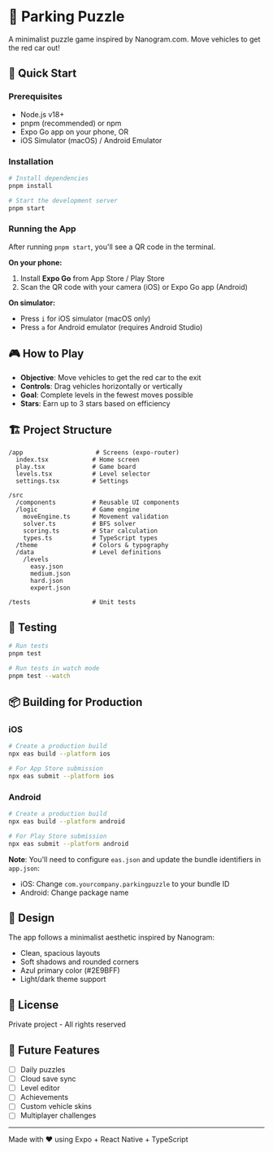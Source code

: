 # 🚗 Parking Puzzle

A minimalist puzzle game inspired by Nanogram.com. Move vehicles to get the red car out!

## 📱 Quick Start

### Prerequisites
- Node.js v18+ 
- pnpm (recommended) or npm
- Expo Go app on your phone, OR
- iOS Simulator (macOS) / Android Emulator

### Installation

```bash
# Install dependencies
pnpm install

# Start the development server
pnpm start
```

### Running the App

After running `pnpm start`, you'll see a QR code in the terminal.

**On your phone:**
1. Install **Expo Go** from App Store / Play Store
2. Scan the QR code with your camera (iOS) or Expo Go app (Android)

**On simulator:**
- Press `i` for iOS simulator (macOS only)
- Press `a` for Android emulator (requires Android Studio)

## 🎮 How to Play

- **Objective**: Move vehicles to get the red car to the exit
- **Controls**: Drag vehicles horizontally or vertically
- **Goal**: Complete levels in the fewest moves possible
- **Stars**: Earn up to 3 stars based on efficiency

## 🏗️ Project Structure

```
/app                    # Screens (expo-router)
  index.tsx            # Home screen
  play.tsx             # Game board
  levels.tsx           # Level selector
  settings.tsx         # Settings
  
/src
  /components          # Reusable UI components
  /logic               # Game engine
    moveEngine.ts      # Movement validation
    solver.ts          # BFS solver
    scoring.ts         # Star calculation
    types.ts           # TypeScript types
  /theme               # Colors & typography
  /data                # Level definitions
    /levels
      easy.json
      medium.json
      hard.json
      expert.json

/tests                 # Unit tests
```

## 🧪 Testing

```bash
# Run tests
pnpm test

# Run tests in watch mode
pnpm test --watch
```

## 📦 Building for Production

### iOS

```bash
# Create a production build
npx eas build --platform ios

# For App Store submission
npx eas submit --platform ios
```

### Android

```bash
# Create a production build
npx eas build --platform android

# For Play Store submission
npx eas submit --platform android
```

**Note**: You'll need to configure `eas.json` and update the bundle identifiers in `app.json`:
- iOS: Change `com.yourcompany.parkingpuzzle` to your bundle ID
- Android: Change package name

## 🎨 Design

The app follows a minimalist aesthetic inspired by Nanogram:
- Clean, spacious layouts
- Soft shadows and rounded corners
- Azul primary color (#2E9BFF)
- Light/dark theme support

## 📝 License

Private project - All rights reserved

## 🚀 Future Features

- [ ] Daily puzzles
- [ ] Cloud save sync
- [ ] Level editor
- [ ] Achievements
- [ ] Custom vehicle skins
- [ ] Multiplayer challenges

---

Made with ❤️ using Expo + React Native + TypeScript
